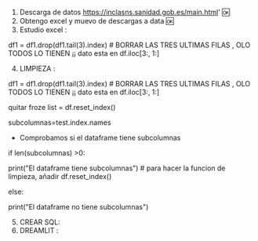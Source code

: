 1. Descarga de datos https://inclasns.sanidad.gob.es/main.html'  🆗
2. Obtengo excel y muevo de descargas a data 🆗
3. Estudio excel :

df1 = df1.drop(df1.tail(3).index) # BORRAR LAS TRES ULTIMAS FILAS , OLO TODOS LO TIENEN ¡¡
dato esta en df.iloc[3:, 1:]

4. LIMPIEZA :

df1 = df1.drop(df1.tail(3).index) # BORRAR LAS TRES ULTIMAS FILAS , OLO TODOS LO TIENEN ¡¡
dato esta en df.iloc[3:, 1:] 

quitar froze list = df.reset_index()

subcolumnas=test.index.names

- Comprobamos si el dataframe tiene subcolumnas

if len(subcolumnas) >0:

  print("El dataframe tiene subcolumnas") # para hacer la funcion de limpieza, añadir df.reset_index()

else:

  print("El dataframe no tiene subcolumnas")

5. CREAR SQL:
6. DREAMLIT :
